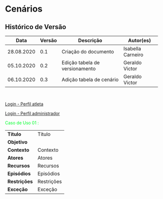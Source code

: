 # Cenários
<div class="line"></div>

## Histórico de Versão
<table class="table table-striped border">
    <thead>
        <th>Data</th> 
        <th>Versão </th> 
        <th>Descrição</th> 
        <th>Autor(es)</th>
    </thead>
    <tbody>
        <tr>
            <td> 28.08.2020 </td>
            <td>  0.1   </td>
            <td> Criação do documento</td>
            <td> Isabella Carneiro </td>
        </tr>
		<tr>
            <td> 05.10.2020 </td>
            <td>  0.2   </td>
            <td> Edição tabela de versionamento</td>
            <td> Geraldo Victor </td>
        </tr>
    	<tr>
            <td> 06.10.2020 </td>
            <td>  0.3   </td>
            <td> Adição tabela de cenário</td>
            <td> Geraldo Victor </td>
        </tr>
    </tbody>
</table>
<br>

<!-- Linkagens dos cenários -->
<p><a href="../login-atleta">Login - Perfil atleta</a></p>
<p><a href="../login-admin">Login - Perfil administrador</a></p>

<p><font color="#00ff2b"> Caso de Uso 01 :</font></p>
<table class="table table-striped border">
    <tr>
        <td>
            <b>Título</b>
        </td>
        <td>
            Título
        </td>
    </tr>
    <tr>
        <td>
            <b>Objetivo</b>
        </td>
    </tr>
    <tr>
        <td>
            <b>Contexto</b>
        </td>
        <td>
            Contexto
        </td>
    </tr>
    <tr>
        <td>
            <b>Atores</b>
        </td>
        <td>
            Atores
        </td>
    </tr>
    <tr>
        <td>
            <b>Recursos</b>
        </td>
        <td>
            Recursos
        </td>
    </tr>
    <tr>
        <td>
            <b>Episódios</b>
        </td>
        <td>
            Episódios
        </td>
    </tr>
    <tr>
        <td>
            <b>Restrições</b>
        </td>
        <td>
            Restrições
        </td>
    </tr>
    <tr>
        <td>
            <b>Exceção</b>
        </td>
        <td>
            Exceção
        </td>
    </tr>
</table>